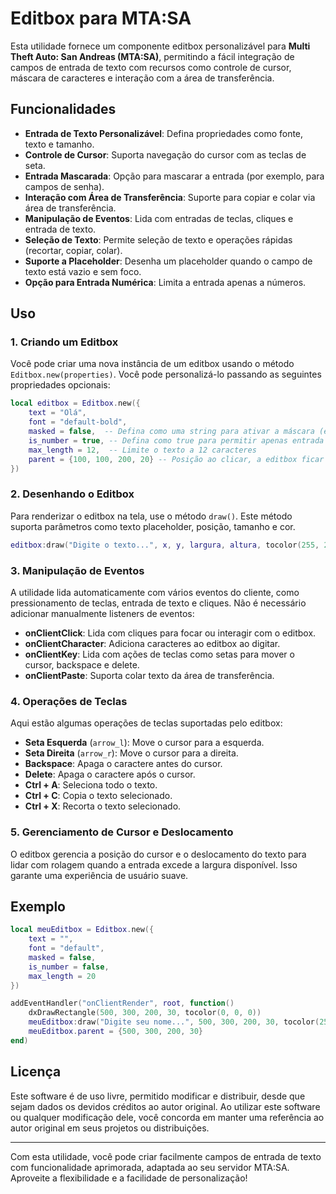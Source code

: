 # Editbox para MTA:SA

Esta utilidade fornece um componente editbox personalizável para **Multi Theft Auto: San Andreas (MTA:SA)**, permitindo a fácil integração de campos de entrada de texto com recursos como controle de cursor, máscara de caracteres e interação com a área de transferência.

## Funcionalidades

- **Entrada de Texto Personalizável**: Defina propriedades como fonte, texto e tamanho.
- **Controle de Cursor**: Suporta navegação do cursor com as teclas de seta.
- **Entrada Mascarada**: Opção para mascarar a entrada (por exemplo, para campos de senha).
- **Interação com Área de Transferência**: Suporte para copiar e colar via área de transferência.
- **Manipulação de Eventos**: Lida com entradas de teclas, cliques e entrada de texto.
- **Seleção de Texto**: Permite seleção de texto e operações rápidas (recortar, copiar, colar).
- **Suporte a Placeholder**: Desenha um placeholder quando o campo de texto está vazio e sem foco.
- **Opção para Entrada Numérica**: Limita a entrada apenas a números.

## Uso

### 1. Criando um Editbox
Você pode criar uma nova instância de um editbox usando o método `Editbox.new(properties)`. Você pode personalizá-lo passando as seguintes propriedades opcionais:

```lua
local editbox = Editbox.new({
    text = "Olá",
    font = "default-bold",
    masked = false,  -- Defina como uma string para ativar a máscara (ex: "*")
    is_number = true, -- Defina como true para permitir apenas entrada numérica
    max_length = 12,  -- Limite o texto a 12 caracteres
    parent = {100, 100, 200, 20} -- Posição ao clicar, a editbox ficar em foco
})
```

### 2. Desenhando o Editbox
Para renderizar o editbox na tela, use o método `draw()`. Este método suporta parâmetros como texto placeholder, posição, tamanho e cor.

```lua
editbox:draw("Digite o texto...", x, y, largura, altura, tocolor(255, 255, 255))
```

### 3. Manipulação de Eventos
A utilidade lida automaticamente com vários eventos do cliente, como pressionamento de teclas, entrada de texto e cliques. Não é necessário adicionar manualmente listeners de eventos:

- **onClientClick**: Lida com cliques para focar ou interagir com o editbox.
- **onClientCharacter**: Adiciona caracteres ao editbox ao digitar.
- **onClientKey**: Lida com ações de teclas como setas para mover o cursor, backspace e delete.
- **onClientPaste**: Suporta colar texto da área de transferência.

### 4. Operações de Teclas
Aqui estão algumas operações de teclas suportadas pelo editbox:

- **Seta Esquerda** (`arrow_l`): Move o cursor para a esquerda.
- **Seta Direita** (`arrow_r`): Move o cursor para a direita.
- **Backspace**: Apaga o caractere antes do cursor.
- **Delete**: Apaga o caractere após o cursor.
- **Ctrl + A**: Seleciona todo o texto.
- **Ctrl + C**: Copia o texto selecionado.
- **Ctrl + X**: Recorta o texto selecionado.

### 5. Gerenciamento de Cursor e Deslocamento
O editbox gerencia a posição do cursor e o deslocamento do texto para lidar com rolagem quando a entrada excede a largura disponível. Isso garante uma experiência de usuário suave.

## Exemplo

```lua
local meuEditbox = Editbox.new({
    text = "",
    font = "default",
    masked = false,
    is_number = false,
    max_length = 20
})

addEventHandler("onClientRender", root, function()
    dxDrawRectangle(500, 300, 200, 30, tocolor(0, 0, 0))
    meuEditbox:draw("Digite seu nome...", 500, 300, 200, 30, tocolor(255, 255, 255))
    meuEditbox.parent = {500, 300, 200, 30}
end)
```

## Licença

Este software é de uso livre, permitido modificar e distribuir, desde que sejam dados os devidos créditos ao autor original. Ao utilizar este software ou qualquer modificação dele, você concorda em manter uma referência ao autor original em seus projetos ou distribuições. 

---

Com esta utilidade, você pode criar facilmente campos de entrada de texto com funcionalidade aprimorada, adaptada ao seu servidor MTA:SA. Aproveite a flexibilidade e a facilidade de personalização!
